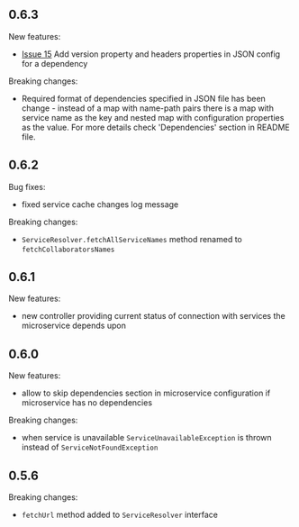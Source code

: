 0.6.3
-----
New features:
* [Issue 15](https://github.com/4finance/micro-deps/issues/15) Add version property and headers properties in JSON config for a dependency

Breaking changes:
* Required format of dependencies specified in JSON file has been change - instead of a map with name-path pairs there is a map with service name as the key and nested map with configuration properties as the value. For more details check 'Dependencies' section in README file.

0.6.2
-----
Bug fixes:
- fixed service cache changes log message

Breaking changes:
* `ServiceResolver.fetchAllServiceNames` method renamed to `fetchCollaboratorsNames`

0.6.1
-----
New features:
* new controller providing current status of connection with services the microservice depends upon

0.6.0
-----
New features:
* allow to skip dependencies section in microservice configuration if microservice has no dependencies

Breaking changes:
* when service is unavailable `ServiceUnavailableException` is thrown instead of `ServiceNotFoundException`

0.5.6
------
Breaking changes:
* `fetchUrl` method added to `ServiceResolver` interface
